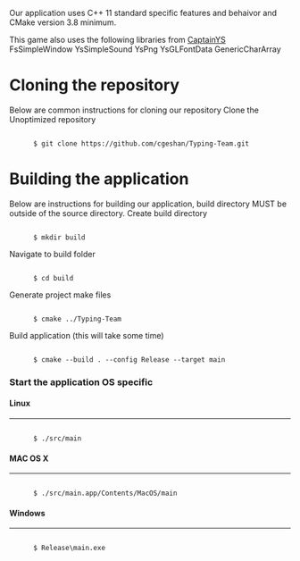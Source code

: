 Our application uses C++ 11 standard specific features and behaivor and CMake version 3.8 minimum. 

This game also uses the following libraries from [CaptainYS](https://github.com/captainys)
    FsSimpleWindow
    YsSimpleSound
    YsPng
    YsGLFontData
    GenericCharArray


# **Cloning the repository**
Below are common instructions for cloning our repository
  Clone the Unoptimized repository
```console

	  $ git clone https://github.com/cgeshan/Typing-Team.git

```
**Building the application**               
============
Below are instructions for building our application, build directory MUST be outside of the source directory. 
  Create build directory
```console

	  $ mkdir build

```
  Navigate to build folder
```console

	  $ cd build

```
  Generate project make files 
```console

	  $ cmake ../Typing-Team

```
  Build application (this will take some time)
```console

	  $ cmake --build . --config Release --target main

```
### Start the application OS specific
#### Linux
-------------------
```console

	  $ ./src/main

```
#### MAC OS X
-------------------

```console

	  $ ./src/main.app/Contents/MacOS/main

```

#### Windows
-------------------
```console

	  $ Release\main.exe

```